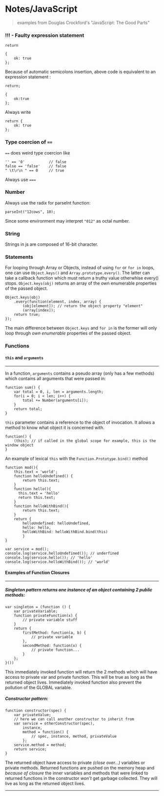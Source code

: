 # Notes/JavaScript
> examples from Douglas Crockford's "JavaScript: The Good Parts"

### !!! - Faulty expression statement

    return
    
    {
        ok: true
    };

Because of automatic semicolons insertion, above code is equivalent to an expression statement :

    return;
    
    { 
        ok:true 
    };

Always write

    return {
        ok: true 
    };

### Type coercion of `==`

`==` does weird type coercion like

    '' == '0'           // false
    false == 'false'    // false
    " \t\r\n " == 0     // true
    
Always use `===`

### Number

Always use the radix for parseInt function:

    parseInt("12cows", 10);

Since some environment may interpret `"012"` as octal number.

### String 

Strings in js are composed of 16-bit character.

### Statements

For looping through Array or Objects, instead of using `for` or `for in` loops, one can use `Object.keys()` and `Array.prototype.every()`. The latter can take a callback function which must return a truthy value otherwhise every() stops.
`Object.keys(obj)` returns an array of the own enumerable properties of the passed object.

    Object.keys(obj)
        .every(function(element, index, array) {
            (obj[element]); // return the object property "element"
            (array[index]);
        return true;
    });
    
The main difference between `Object.keys` and `for in` is the former will only loop through *own* *enumerable* properties of the passed object. 

### Functions

#### `this` and `arguments`

___

In a function, `arguments` contains a pseudo array (only has a few methods) which contains all arguments that were passed in:

    function sum() {
        var total = 0, i, len = arguments.length;
        for(i = 0; i < len; i++) {
            total += Number(arguments[i]);
        }
        return total;
    }
    
`this` parameter contains a reference to the object of invocation. It allows a method to know what object it is concerned with.

    function() {
        (this); // if called in the global scope for example, this is the window object
    }
    
An example of lexical `this` with the `Function.Prototype.bind()` method
    
    function mod(){
        this.text = 'world';
        function helloUndefined() {
            return this.text;
        }
        function hello(){
          this.text = 'hello'
          return this.text;
        }
        function helloWithBind(){
            return this.text;
        }
        return {
            helloUndefined: helloUndefined,
            hello: hello,
            helloWithBind: helloWithBind.bind(this)
            }
    }
    
    var service = mod();
    console.log(service.helloUndefined()); // underfined
    console.log(service.hello()); // 'hello'
    console.log(service.helloWithBind()); // 'world'
    
#### Examples of Function Closures

___


##### Singleton pattern returns one instance of an object containing 2 public methods:

    var singleton = (function () {
        var privateVariable;
        function privateFunction(x) {
            // private variable stuff
        }
        return {
            firstMethod: function(a, b) {
                // private variable
            },
            secondMethod: function(x) {
                // private function...
            }
        };
    }())

This immediately invoked function will return the 2 methods which will have access to private var and private function. This will be true as long as the returned object lives. Immediately invoked function also prevent the pollution of the GLOBAL variable.

##### Constructor pattern:

    function constructor(spec) {
        var privateValue;
        // here we can call another constructor to inherit from
        var service = otherConstructor(spec),
            instance,
            method = function() {
                // spec, instance, method, privateValue
            };
        service.method = method;
        return service;
    }

The returned object have access to private *(close over...)* variables or private methods. Returned functions are pushed on the memory heap and *because of closure* the inner variables and methods that were linked to returned functions in the constructor *won't* get garbage collected. They will live as long as the returned object lives.

___
